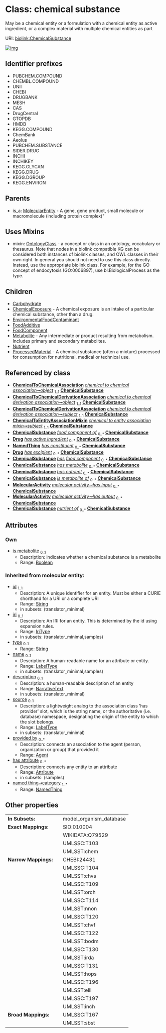 
# Class: chemical substance


May be a chemical entity or a formulation with a chemical entity as active ingredient, or a complex material with multiple chemical entities as part

URI: [biolink:ChemicalSubstance](https://w3id.org/biolink/vocab/ChemicalSubstance)


[![img](https://yuml.me/diagram/nofunky;dir:TB/class/[ProcessedMaterial],[OrganismTaxon],[OntologyClass],[Nutrient],[NamedThing],[MolecularEntity],[MolecularActivity],[Metabolite],[FoodComponent],[FoodAdditive],[EnvironmentalFoodContaminant],[Drug],[ChemicalToEntityAssociationMixin],[ChemicalToChemicalDerivationAssociation],[ChemicalToChemicalAssociation],[ChemicalToChemicalAssociation]-%20object%201..1>[ChemicalSubstance&#124;is_metabolite:boolean%20%3F;id(i):string;iri(i):iri_type%20%3F;type(i):string%20%3F;name(i):label_type%20%3F;description(i):narrative_text%20%3F;source(i):label_type%20%3F],[ChemicalToChemicalDerivationAssociation]-%20object%201..1>[ChemicalSubstance],[ChemicalToChemicalDerivationAssociation]-%20subject%201..1>[ChemicalSubstance],[ChemicalToEntityAssociationMixin]-%20subject%201..1>[ChemicalSubstance],[Mixture]-%20has%20constituent%200..*>[ChemicalSubstance],[MolecularActivity]-%20has%20input%200..*>[ChemicalSubstance],[MolecularActivity]-%20has%20output%200..*>[ChemicalSubstance],[ChemicalSubstance]uses%20-.->[OntologyClass],[ChemicalSubstance]^-[ProcessedMaterial],[ChemicalSubstance]^-[Nutrient],[ChemicalSubstance]^-[Metabolite],[ChemicalSubstance]^-[FoodComponent],[ChemicalSubstance]^-[FoodAdditive],[ChemicalSubstance]^-[EnvironmentalFoodContaminant],[ChemicalSubstance]^-[ChemicalExposure],[ChemicalSubstance]^-[Carbohydrate],[MolecularEntity]^-[ChemicalSubstance],[Mixture],[ChemicalExposure],[Carbohydrate],[Attribute],[Agent])](https://yuml.me/diagram/nofunky;dir:TB/class/[ProcessedMaterial],[OrganismTaxon],[OntologyClass],[Nutrient],[NamedThing],[MolecularEntity],[MolecularActivity],[Metabolite],[FoodComponent],[FoodAdditive],[EnvironmentalFoodContaminant],[Drug],[ChemicalToEntityAssociationMixin],[ChemicalToChemicalDerivationAssociation],[ChemicalToChemicalAssociation],[ChemicalToChemicalAssociation]-%20object%201..1>[ChemicalSubstance&#124;is_metabolite:boolean%20%3F;id(i):string;iri(i):iri_type%20%3F;type(i):string%20%3F;name(i):label_type%20%3F;description(i):narrative_text%20%3F;source(i):label_type%20%3F],[ChemicalToChemicalDerivationAssociation]-%20object%201..1>[ChemicalSubstance],[ChemicalToChemicalDerivationAssociation]-%20subject%201..1>[ChemicalSubstance],[ChemicalToEntityAssociationMixin]-%20subject%201..1>[ChemicalSubstance],[Mixture]-%20has%20constituent%200..*>[ChemicalSubstance],[MolecularActivity]-%20has%20input%200..*>[ChemicalSubstance],[MolecularActivity]-%20has%20output%200..*>[ChemicalSubstance],[ChemicalSubstance]uses%20-.->[OntologyClass],[ChemicalSubstance]^-[ProcessedMaterial],[ChemicalSubstance]^-[Nutrient],[ChemicalSubstance]^-[Metabolite],[ChemicalSubstance]^-[FoodComponent],[ChemicalSubstance]^-[FoodAdditive],[ChemicalSubstance]^-[EnvironmentalFoodContaminant],[ChemicalSubstance]^-[ChemicalExposure],[ChemicalSubstance]^-[Carbohydrate],[MolecularEntity]^-[ChemicalSubstance],[Mixture],[ChemicalExposure],[Carbohydrate],[Attribute],[Agent])

## Identifier prefixes

 * PUBCHEM.COMPOUND
 * CHEMBL.COMPOUND
 * UNII
 * CHEBI
 * DRUGBANK
 * MESH
 * CAS
 * DrugCentral
 * GTOPDB
 * HMDB
 * KEGG.COMPOUND
 * ChemBank
 * Aeolus
 * PUBCHEM.SUBSTANCE
 * SIDER.DRUG
 * INCHI
 * INCHIKEY
 * KEGG.GLYCAN
 * KEGG.DRUG
 * KEGG.DGROUP
 * KEGG.ENVIRON

## Parents

 *  is_a: [MolecularEntity](MolecularEntity.md) - A gene, gene product, small molecule or macromolecule (including protein complex)"

## Uses Mixins

 *  mixin: [OntologyClass](OntologyClass.md) - a concept or class in an ontology, vocabulary or thesaurus. Note that nodes in a biolink compatible KG can be considered both instances of biolink classes, and OWL classes in their own right. In general you should not need to use this class directly. Instead, use the appropriate biolink class. For example, for the GO concept of endocytosis (GO:0006897), use bl:BiologicalProcess as the type.

## Children

 * [Carbohydrate](Carbohydrate.md)
 * [ChemicalExposure](ChemicalExposure.md) - A chemical exposure is an intake of a particular chemical substance, other than a drug.
 * [EnvironmentalFoodContaminant](EnvironmentalFoodContaminant.md)
 * [FoodAdditive](FoodAdditive.md)
 * [FoodComponent](FoodComponent.md)
 * [Metabolite](Metabolite.md) - Any intermediate or product resulting from metabolism. Includes primary and secondary metabolites.
 * [Nutrient](Nutrient.md)
 * [ProcessedMaterial](ProcessedMaterial.md) - A chemical substance (often a mixture) processed for consumption for nutritional, medical or technical use.

## Referenced by class

 *  **[ChemicalToChemicalAssociation](ChemicalToChemicalAssociation.md)** *[chemical to chemical association➞object](chemical_to_chemical_association_object.md)*  <sub>1..1</sub>  **[ChemicalSubstance](ChemicalSubstance.md)**
 *  **[ChemicalToChemicalDerivationAssociation](ChemicalToChemicalDerivationAssociation.md)** *[chemical to chemical derivation association➞object](chemical_to_chemical_derivation_association_object.md)*  <sub>1..1</sub>  **[ChemicalSubstance](ChemicalSubstance.md)**
 *  **[ChemicalToChemicalDerivationAssociation](ChemicalToChemicalDerivationAssociation.md)** *[chemical to chemical derivation association➞subject](chemical_to_chemical_derivation_association_subject.md)*  <sub>1..1</sub>  **[ChemicalSubstance](ChemicalSubstance.md)**
 *  **[ChemicalToEntityAssociationMixin](ChemicalToEntityAssociationMixin.md)** *[chemical to entity association mixin➞subject](chemical_to_entity_association_mixin_subject.md)*  <sub>1..1</sub>  **[ChemicalSubstance](ChemicalSubstance.md)**
 *  **[ChemicalSubstance](ChemicalSubstance.md)** *[food component of](food_component_of.md)*  <sub>0..\*</sub>  **[ChemicalSubstance](ChemicalSubstance.md)**
 *  **[Drug](Drug.md)** *[has active ingredient](has_active_ingredient.md)*  <sub>0..\*</sub>  **[ChemicalSubstance](ChemicalSubstance.md)**
 *  **[NamedThing](NamedThing.md)** *[has constituent](has_constituent.md)*  <sub>0..\*</sub>  **[ChemicalSubstance](ChemicalSubstance.md)**
 *  **[Drug](Drug.md)** *[has excipient](has_excipient.md)*  <sub>0..\*</sub>  **[ChemicalSubstance](ChemicalSubstance.md)**
 *  **[ChemicalSubstance](ChemicalSubstance.md)** *[has food component](has_food_component.md)*  <sub>0..\*</sub>  **[ChemicalSubstance](ChemicalSubstance.md)**
 *  **[ChemicalSubstance](ChemicalSubstance.md)** *[has metabolite](has_metabolite.md)*  <sub>0..\*</sub>  **[ChemicalSubstance](ChemicalSubstance.md)**
 *  **[ChemicalSubstance](ChemicalSubstance.md)** *[has nutrient](has_nutrient.md)*  <sub>0..\*</sub>  **[ChemicalSubstance](ChemicalSubstance.md)**
 *  **[ChemicalSubstance](ChemicalSubstance.md)** *[is metabolite of](is_metabolite_of.md)*  <sub>0..\*</sub>  **[ChemicalSubstance](ChemicalSubstance.md)**
 *  **[MolecularActivity](MolecularActivity.md)** *[molecular activity➞has input](molecular_activity_has_input.md)*  <sub>0..\*</sub>  **[ChemicalSubstance](ChemicalSubstance.md)**
 *  **[MolecularActivity](MolecularActivity.md)** *[molecular activity➞has output](molecular_activity_has_output.md)*  <sub>0..\*</sub>  **[ChemicalSubstance](ChemicalSubstance.md)**
 *  **[ChemicalSubstance](ChemicalSubstance.md)** *[nutrient of](nutrient_of.md)*  <sub>0..\*</sub>  **[ChemicalSubstance](ChemicalSubstance.md)**

## Attributes


### Own

 * [is metabolite](is_metabolite.md)  <sub>0..1</sub>
     * Description: indicates whether a chemical substance is a metabolite
     * Range: [Boolean](types/Boolean.md)

### Inherited from molecular entity:

 * [id](id.md)  <sub>1..1</sub>
     * Description: A unique identifier for an entity. Must be either a CURIE shorthand for a URI or a complete URI
     * Range: [String](types/String.md)
     * in subsets: (translator_minimal)
 * [iri](iri.md)  <sub>0..1</sub>
     * Description: An IRI for an entity. This is determined by the id using expansion rules.
     * Range: [IriType](types/IriType.md)
     * in subsets: (translator_minimal,samples)
 * [type](type.md)  <sub>0..1</sub>
     * Range: [String](types/String.md)
 * [name](name.md)  <sub>0..1</sub>
     * Description: A human-readable name for an attribute or entity.
     * Range: [LabelType](types/LabelType.md)
     * in subsets: (translator_minimal,samples)
 * [description](description.md)  <sub>0..1</sub>
     * Description: a human-readable description of an entity
     * Range: [NarrativeText](types/NarrativeText.md)
     * in subsets: (translator_minimal)
 * [source](source.md)  <sub>0..1</sub>
     * Description: a lightweight analog to the association class 'has provider' slot, which is the string name, or the authoritative (i.e. database) namespace, designating the origin of the entity to which the slot belongs.
     * Range: [LabelType](types/LabelType.md)
     * in subsets: (translator_minimal)
 * [provided by](provided_by.md)  <sub>0..\*</sub>
     * Description: connects an association to the agent (person, organization or group) that provided it
     * Range: [Agent](Agent.md)
 * [has attribute](has_attribute.md)  <sub>0..\*</sub>
     * Description: connects any entity to an attribute
     * Range: [Attribute](Attribute.md)
     * in subsets: (samples)
 * [named thing➞category](named_thing_category.md)  <sub>1..\*</sub>
     * Range: [NamedThing](NamedThing.md)

## Other properties

|  |  |  |
| --- | --- | --- |
| **In Subsets:** | | model_organism_database |
| **Exact Mappings:** | | SIO:010004 |
|  | | WIKIDATA:Q79529 |
|  | | UMLSSC:T103 |
|  | | UMLSST:chem |
| **Narrow Mappings:** | | CHEBI:24431 |
|  | | UMLSSC:T104 |
|  | | UMLSST:chvs |
|  | | UMLSSC:T109 |
|  | | UMLSST:orch |
|  | | UMLSSC:T114 |
|  | | UMLSST:nnon |
|  | | UMLSSC:T120 |
|  | | UMLSST:chvf |
|  | | UMLSSC:T122 |
|  | | UMLSST:bodm |
|  | | UMLSSC:T130 |
|  | | UMLSST:irda |
|  | | UMLSSC:T131 |
|  | | UMLSST:hops |
|  | | UMLSSC:T196 |
|  | | UMLSST:elii |
|  | | UMLSSC:T197 |
|  | | UMLSST:inch |
| **Broad Mappings:** | | UMLSSC:T167 |
|  | | UMLSST:sbst |

